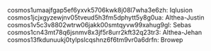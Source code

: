 cosmos1umaajfgap5ef6yxvk5706kwk8j08l7wha3e6zh: Iqlusion
cosmos1jcjxgyzewjnv05tveud5h3fm5dphytt5y8g0ua: Althea-Justin
cosmos1v5c3v8802wtrw06jakk00smtqyvw99xahug9gl: Sebas
cosmos1cn43mt78q6jsnmv8x3jf5r8urr2kft32q23tr3: Althea-Jehan
cosmos13fkdunuukj0tylpslcqshnz6f6tm9vr0a6drfn: Browep
